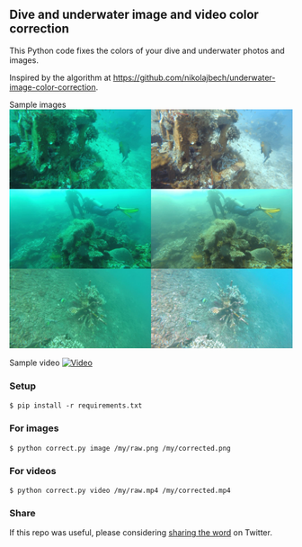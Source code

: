 ## Dive and underwater image and video color correction

This Python code fixes the colors of your dive and underwater photos and images.

Inspired by the algorithm at https://github.com/nikolajbech/underwater-image-color-correction.

Sample images
![Example](./example.jpg)

Sample video
[![Video](https://img.youtube.com/vi/NEpl41-LMBs/0.jpg)](https://www.youtube.com/watch?v=NEpl41-LMBs)


### Setup
```
$ pip install -r requirements.txt
```


### For images
```
$ python correct.py image /my/raw.png /my/corrected.png
```

### For videos
```
$ python correct.py video /my/raw.mp4 /my/corrected.mp4
```

### Share
If this repo was useful, please considering [sharing the word](https://twitter.com/intent/tweet?url=https://github.com/bornfree/dive-color-correction&text=Correct%20your%20dive%20footage%20with%20Python%20#scuba%20#gopro%20#python%20#opencv) on Twitter.